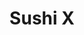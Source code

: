 ---
layout: place
title: "Sushi X"
permalink: /new-jersey/ridgewood/sushi-x.html
stateAbbr: NJ
stateName: New Jersey
cityName: Ridgewood
place_id: ChIJ9ZHQwKjkwokRMygSqFxBfD8
photos:
  - name: >-
      places/ChIJ9ZHQwKjkwokRMygSqFxBfD8/photos/AUy1YQ0PrBTaBe28gFe-zck-u0VFFZRyx3H4VEnY0mNsGu9T2wpNUOKhtdCEI4lUSU-t4M8Mmjpgv8YgTQ0etW8T6plyX7geICdDpRuCnC4C4QzhRxvtypvdw05zNWQD6vUs55uYmLRYXlwm0_1s5Oqnblel1PeJbFL_ezifEev7E4sxkW6op7WgJLQYkyfki-UPAYxpra5-67vsYRBJN1giPwBioOaFUsNZuXDqT8THYvrJHUZNx2N33p88cZsLFHIxZMAsIT4wMiZf0XQRt-iVoJIMPqlrrREQ40lWbr3XzhoF0Is7mWOhAxmvtni2SJabKxckrkZ26wQ_PzCRm1FAb_G_Rx8cGfT0X3eHldwwcErsZjyuMVonW5PdmtFOK2bZiALQlp4lQCIIXx5aQV3nOjFOeZn0Pb867mY_3Uabokv7Mek
    widthPx: 4160
    heightPx: 3120
    authorAttributions:
      - displayName: Katie
        uri: https://maps.google.com/maps/contrib/105763721777113799550
        photoUri: >-
          https://lh3.googleusercontent.com/a-/ALV-UjVOrWF-ygzGIeCctFx1b5yY37iCNgZxW4o-gmuf4u3s5fAzEBk=s100-p-k-no-mo
    flagContentUri: >-
      https://www.google.com/local/imagery/report/?cb_client=maps_api_places.places_api&image_key=!1e10!2sCIHM0ogKEICAgID44pHtggE&hl=en-US
    googleMapsUri: >-
      https://www.google.com/maps/place//data=!3m4!1e2!3m2!1sCIHM0ogKEICAgID44pHtggE!2e10!4m2!3m1!1s0x89c2e4a8c0d091f5:0x3f7c415ca8122833
  - name: >-
      places/ChIJ9ZHQwKjkwokRMygSqFxBfD8/photos/AUy1YQ3ltIx5vJyGfBdyTD5jyPUV1LgD_9ZsDr5YMesH5VI-ATHsF9SWLkg3ASV0_gx_hzHMCBGf2L-wZGUsSeq3qg0ctjTu9iFPPAVLqEjchnBjaq89GrXGQc5lEFnD9_NeCso3XtBEBflt3BIejwawMPzzU4-W7AA1hGFQzFFyL4fS6DoX-dCudFAXDreKTocIY3Hb3cs9VBZn4zQZ_DH0nFM3AC0BWjgvrwOJRQoed7MZMaPV1UnBc5Rs5iTosz_jGvB2kGHTH7eDLMcJxXRMMPqWs3EBROHpTX_0jMV_2NUeWMxkU06snLQtri0Gi-0pDWH1BkRFF3sI9xdjAUJnPuWDqHAScCRDD9UcjN88uqjvTGyOE2wQZH-gaDFkqaJN3G1-gt3QCvNdqxpxKXc5uKKUi5w5jZLso3WUOdMkrAyxpb8
    widthPx: 3600
    heightPx: 4800
    authorAttributions:
      - displayName: Y C
        uri: https://maps.google.com/maps/contrib/104422720615358987049
        photoUri: >-
          https://lh3.googleusercontent.com/a-/ALV-UjXj1AxsHgoQg6MLpifPUQzb2kV3pOExsd-Qblu-9gmBUstVkhVa=s100-p-k-no-mo
    flagContentUri: >-
      https://www.google.com/local/imagery/report/?cb_client=maps_api_places.places_api&image_key=!1e10!2sCIHM0ogKEICAgIC-j7rEjwE&hl=en-US
    googleMapsUri: >-
      https://www.google.com/maps/place//data=!3m4!1e2!3m2!1sCIHM0ogKEICAgIC-j7rEjwE!2e10!4m2!3m1!1s0x89c2e4a8c0d091f5:0x3f7c415ca8122833
  - name: >-
      places/ChIJ9ZHQwKjkwokRMygSqFxBfD8/photos/AUy1YQ2fCyANpK2DMNrO3jYI5N59tyAtvqv4wbnDhfV2156VTxkECH0qB_2xe_mQORknhlRN0JiGd4M8gnxufdDxU6vAuka_gnGnIhn5JSIxMTZrsXaCfH3ucpMGfmzHiVHs67qCWzCqPOQ_VGIaj-ILIXzkpbQrn82DuBKnCe6V-BXKLvmdpxdpqYWqTDdQqZyCQ7mgiEglH4eFMrNyS_moX2KTNf2_ovDtB_QcaBrnN0qop5VDvKRRlVj6gmypc4kDXvIlOuCH1G6oHtm1ItJNrcTglolTJGK9ZQQ-2otRs6gyEzXAB3bvSSsocA8UabJ_Qd-G6bQA7Moj6ipvC5ywkrPvB9hZu7OM0NN-8t8RZH7MDBFMfJXaUvztldrv4mwHQSnCeHi8ODk4AfPaPZ7BP4G55X98rWDrsK5ZORhrFR5huA
    widthPx: 4000
    heightPx: 3000
    authorAttributions:
      - displayName: Suzy
        uri: https://maps.google.com/maps/contrib/104460984258754204128
        photoUri: >-
          https://lh3.googleusercontent.com/a/ACg8ocLx14Q7iZ9cXYghTsoifyyGIhmGe-6JvH_iMnZ7dBTPdAtQ2CnC=s100-p-k-no-mo
    flagContentUri: >-
      https://www.google.com/local/imagery/report/?cb_client=maps_api_places.places_api&image_key=!1e10!2sCIHM0ogKEICAgICvndacOA&hl=en-US
    googleMapsUri: >-
      https://www.google.com/maps/place//data=!3m4!1e2!3m2!1sCIHM0ogKEICAgICvndacOA!2e10!4m2!3m1!1s0x89c2e4a8c0d091f5:0x3f7c415ca8122833
  - name: >-
      places/ChIJ9ZHQwKjkwokRMygSqFxBfD8/photos/AUy1YQ3RxAUhn3iBIylaEUupKgvNApMg-bv1T7WwIzOQlHJvZVC_2wfcLfKFbe7VRhpboeCovrJSo84kyQCJOwfdnygRHMr9aYBYnAG4OLSK82tLy20bN1dp0x96Nv6AImlGy6NyCn3-W5mVMYW65W7vlok_fEYvChtSPMqiX18h7WFe1_beE7jK-2encUsCX1MTawISj7DBne6ZPXYJ4qlKcQuIjfD8hu4NBE5_584w-LtJl7bgbG2rN3fRhx5dRZrhz84DUW5J-Nte84rFdWh5ZPCFuzXK6GyBKOWLgdRhobunxo5hMULmdDZBI_8-IPHtuZW-XaKWt5HgtjnPVJUQ_sZ29PLaN7xfdGPznyXzzPOhIw5loM3W3XyKx1hYSxc3FXs0-K2oFH6WblQpP2PQlmdeL_TEQH7MJdvbDS5vczIdpw
    widthPx: 2798
    heightPx: 3882
    authorAttributions:
      - displayName: Dinusha De silva
        uri: https://maps.google.com/maps/contrib/109773747275532622003
        photoUri: >-
          https://lh3.googleusercontent.com/a-/ALV-UjU24_TUNAXGYvasbWM_yZ3y09wEd-pW9DEh2tU2mrmUn02ibHLk=s100-p-k-no-mo
    flagContentUri: >-
      https://www.google.com/local/imagery/report/?cb_client=maps_api_places.places_api&image_key=!1e10!2sCIHM0ogKEICAgICj8IizEA&hl=en-US
    googleMapsUri: >-
      https://www.google.com/maps/place//data=!3m4!1e2!3m2!1sCIHM0ogKEICAgICj8IizEA!2e10!4m2!3m1!1s0x89c2e4a8c0d091f5:0x3f7c415ca8122833
  - name: >-
      places/ChIJ9ZHQwKjkwokRMygSqFxBfD8/photos/AUy1YQ2V311-1Qjz7bWvvcs5VozK8tGVja4DJaQOnDUL74DdNAhBGK3XlZN-FOEFt-rkwOLUQtkkpncr7FvRNbgtg_X38UBhJ8hYv4PwmfeiMqwrm-UmZR_1KqfDXPrwa1QiZ2no3iCtXLxb6Na2CV_xQ5HO4XHtt2QSe762WNgU8VYI-4_zlS7f6wEf4quWRWs-uYTuLlbSw4jZP7PUnrNNEYWJptEOMk3R0JVQm-WlfjTsMjGsNNyMLLLQH95Bnl2FhcEBKFbUq4vRZ5l1riTM7frz-kw7n-2KPUC6iEfxtk9Lf3JpT8_A9aUV4Z-hltdO-Bxr2trM9g2yGuSlanpHeUlgkANf492wgEm5VXEVC6_TshgVj4av53v5fsDLbUvlC6qV8_9rCRo2h0wEkgZ4Yl4ZITq6RKT6NmSRr0WwN322FA
    widthPx: 4800
    heightPx: 3600
    authorAttributions:
      - displayName: Cristian Pasarica
        uri: https://maps.google.com/maps/contrib/107413780805631108755
        photoUri: >-
          https://lh3.googleusercontent.com/a-/ALV-UjXAO-YJegJ-LlHXFIW13xZn3zdSnYIQUZg1R9iiHGql67FfPwqxdg=s100-p-k-no-mo
    flagContentUri: >-
      https://www.google.com/local/imagery/report/?cb_client=maps_api_places.places_api&image_key=!1e10!2sCIHM0ogKEICAgID_0uiEbw&hl=en-US
    googleMapsUri: >-
      https://www.google.com/maps/place//data=!3m4!1e2!3m2!1sCIHM0ogKEICAgID_0uiEbw!2e10!4m2!3m1!1s0x89c2e4a8c0d091f5:0x3f7c415ca8122833
  - name: >-
      places/ChIJ9ZHQwKjkwokRMygSqFxBfD8/photos/AUy1YQ3QMO6T17MwM349oy3Vq2_m_RR1qMXD7OPIvzLsi_nGBjINIlP7N8-jaQBCzn7XHocU88sYXJTC8PABVZyV_yO7lseiqfktJ8KrgonkXAT-QctrYjxWlViS0hnvqlL-lkSlVSRWRDV5H-ybvfYzrAiWStWD2dDA6oAuqTmEcNhfbrt0rX9o3LRHQmzl6-R9Ar1plqu9H2DEfH3g4F9eiaOU0XUb5jQCKrOK-BBcTcxjaipcGsccbRSydCxH2B_7jxCQiq2IuUDxIOHKt3AsZ-2Pjy6UGPbhV11H40ViozqKqSwvqFBeYRibEfVyEbykN0mFkTLPWiASj50dZgN-JQjPPoFCVqkErS6COHpcrFB7Pn6IObNsP-kVxewY3PECAaCxmAEpr76oY1VdTPGdHMNCEKz1fIHR2TpQ5wt4I7z2_nE
    widthPx: 4032
    heightPx: 3024
    authorAttributions:
      - displayName: AreaSurveyorK
        uri: https://maps.google.com/maps/contrib/101644864152037885529
        photoUri: >-
          https://lh3.googleusercontent.com/a-/ALV-UjXAe-Ls4wrDBdsfNQrUfSriq248fVwhJGMz4VwQDuGvCRghFNKf=s100-p-k-no-mo
    flagContentUri: >-
      https://www.google.com/local/imagery/report/?cb_client=maps_api_places.places_api&image_key=!1e10!2sCIHM0ogKEICAgICk5YSmpgE&hl=en-US
    googleMapsUri: >-
      https://www.google.com/maps/place//data=!3m4!1e2!3m2!1sCIHM0ogKEICAgICk5YSmpgE!2e10!4m2!3m1!1s0x89c2e4a8c0d091f5:0x3f7c415ca8122833
  - name: >-
      places/ChIJ9ZHQwKjkwokRMygSqFxBfD8/photos/AUy1YQ3xMa1goUEJ8nOLpWyzbAELdtVswZvUc2uCr9l7eBKfBLo_HbccuMkdmlXf6Sw5xPVgYrVcLuSzfhiwiCNSX-sBm0gymbaszlRHIAb0qCCmmxi8nv3gztQBxfFOxz39eyLoFjgJRw7vTzNfWHcQWceYgtJlIDde9vGlmI-c7yiIAU5fDNSrhZXDOLSXtOWHDkqFoaajua1RgvFsEazsbxjvYIvZriTXHD8ZwKzRYf1HolYnlJAsnjSQrNySvsk0v0kwYWPNJdkZ7CzSddGw3jxOou29aYIysJkXedFy9KlQgNSHihX0QZnTqvfVbtzlZOa3Dmmr6OnTUniW4qd05VzceoMODWfLRSLT6LhG9KYA4np8dgA7uSoOyfkxbMBatoczffHF0u_7wWGBgoMAdm7Y5YRA-3DG549SCjwmBxSLRQ
    widthPx: 3600
    heightPx: 4800
    authorAttributions:
      - displayName: Y C
        uri: https://maps.google.com/maps/contrib/104422720615358987049
        photoUri: >-
          https://lh3.googleusercontent.com/a-/ALV-UjXj1AxsHgoQg6MLpifPUQzb2kV3pOExsd-Qblu-9gmBUstVkhVa=s100-p-k-no-mo
    flagContentUri: >-
      https://www.google.com/local/imagery/report/?cb_client=maps_api_places.places_api&image_key=!1e10!2sCIHM0ogKEICAgIC-j7rEDw&hl=en-US
    googleMapsUri: >-
      https://www.google.com/maps/place//data=!3m4!1e2!3m2!1sCIHM0ogKEICAgIC-j7rEDw!2e10!4m2!3m1!1s0x89c2e4a8c0d091f5:0x3f7c415ca8122833
  - name: >-
      places/ChIJ9ZHQwKjkwokRMygSqFxBfD8/photos/AUy1YQ2xePgCaw8MNuPmXwLWZtg-H87Ub7Ag1zqXZzY0q8rGZ8e4CJI0iJgOfRJubBmiP8IDxbBHQIw-Ti_tfoXGMo-hW9s4PcjXlUMdi6aLZpNxtklmrQMqhdBnZJZqrCMv-QpPPTkz17MqXgBLwpvCeRCTapDLDlKJVP_KY6wrrw32_HmKvQup-82dAGguQ-NOhs8yAHmSld4b5gP1_09OmDfITK42OfSEqgs-ULDyHSHQzMR60M-QGJQAYzyM0_CwG7FF-ETdTHjfwVzB0ZLaaDFhCfHVjdU-k2uRTBLp_WUzp4VZm0FcbT_qBoVT9cp1u0hWLFINV_Ft8WwCQvtjVRNBFte_7NG-aMgdzPPy1hnLEIeRIXRtzhizbwH3cutnJ63IPRIZa1pLN8fz2_OultwQyVkg5ygh75Ti10SD4jSewDw
    widthPx: 3456
    heightPx: 4608
    authorAttributions:
      - displayName: Rorpin Dong
        uri: https://maps.google.com/maps/contrib/100229417350876383227
        photoUri: >-
          https://lh3.googleusercontent.com/a/ACg8ocL5QnusCW9aOR-2eS77G8mkM445HkO5rSu9rsB02uSfI_Le8wUx=s100-p-k-no-mo
    flagContentUri: >-
      https://www.google.com/local/imagery/report/?cb_client=maps_api_places.places_api&image_key=!1e10!2sCIHM0ogKEICAgICkqo3BrwE&hl=en-US
    googleMapsUri: >-
      https://www.google.com/maps/place//data=!3m4!1e2!3m2!1sCIHM0ogKEICAgICkqo3BrwE!2e10!4m2!3m1!1s0x89c2e4a8c0d091f5:0x3f7c415ca8122833
  - name: >-
      places/ChIJ9ZHQwKjkwokRMygSqFxBfD8/photos/AUy1YQ1n_3wAoUFR2lV-VtUUKbZ9DTqUC56mpLBH9RijkWOHMTjiRGyclWcmkKJPIzQ08-Oxe8FnqurplgVmPMIC3aZ2FtjaVcHYZuSg01WCut4dAQZLexJODsxxbsTqMXWRJB3C-oTb-Lbt1YY5ZdrTEqJtY3TyaV-6ldIssMQ77AQfPaU8jgezbRfPRb2VMLAkjQHBwIIt6XknuSrcWHtL7nndu9IQz42BwDW3USdG5d49BEUouiw7GReSTmNd0HmeNumqCjPULv1WAH2LRuC0aOsGbGRLS_fK-2bJvFVyI3RDaAE5ZscWMZgQV-3z5YdxpC6GjDNox-SuJxhUVj03TdqNM6KoFZxNnKTUFSVNFjwd8pJ9SwMD43nY-k7ZeteoQswDrLIl4gkJAIexqRL4QoPSqpYP4lOXp1C_P-GOrhtyCT0
    widthPx: 4000
    heightPx: 3000
    authorAttributions:
      - displayName: Arman Simonyan
        uri: https://maps.google.com/maps/contrib/108998424418451401482
        photoUri: >-
          https://lh3.googleusercontent.com/a-/ALV-UjXD9PR8HlnlmF2SHFQ3eHIWKbt78t-LqFHwmB9ikuxF3sLyCKi0=s100-p-k-no-mo
    flagContentUri: >-
      https://www.google.com/local/imagery/report/?cb_client=maps_api_places.places_api&image_key=!1e10!2sCIHM0ogKEICAgICOr6jI_QE&hl=en-US
    googleMapsUri: >-
      https://www.google.com/maps/place//data=!3m4!1e2!3m2!1sCIHM0ogKEICAgICOr6jI_QE!2e10!4m2!3m1!1s0x89c2e4a8c0d091f5:0x3f7c415ca8122833
  - name: >-
      places/ChIJ9ZHQwKjkwokRMygSqFxBfD8/photos/AUy1YQ3jvTQzZWVqAMmPB3gq8N4RWIldOTBbGVED2Anoud-1JQ8IP_wqXaNtOPNd1YgAXytAe_-UgY02p4vFhfhSpe7Nq6Duj3jqmHVeNT8AM-3HfFuveCnwLWWw0lHc6Au355fHxYPTBzU91juwIc3T6xL71BNcIaZN4Ypk0L5MNHyx-KB5MJNUahfHRRn_Q8muTGZdTYoka_WdP6ST32YVIx-XAby2qCmRHiEPsiq79eD8_aSBZKj1NjRH5umfvnASyhFAjy7z4WxaD_ewb8J_05Xn_d1TJiCdCLoYQk-weS_HAqrEXCowVTINZ4ypDVfmPP0sf9E1_9z0Mxc-BFkHY8zIy2mAr2p7yqqUhwtgtnpiLdN_yjigbL-dgJXqvzxH5Iz6UnxtyPHhj2CfCQdcFr1H0SD93hbbFJMVzJZgvuR3H-T9
    widthPx: 3000
    heightPx: 4000
    authorAttributions:
      - displayName: Suzy
        uri: https://maps.google.com/maps/contrib/104460984258754204128
        photoUri: >-
          https://lh3.googleusercontent.com/a/ACg8ocLx14Q7iZ9cXYghTsoifyyGIhmGe-6JvH_iMnZ7dBTPdAtQ2CnC=s100-p-k-no-mo
    flagContentUri: >-
      https://www.google.com/local/imagery/report/?cb_client=maps_api_places.places_api&image_key=!1e10!2sCIHM0ogKEICAgICvndacuAE&hl=en-US
    googleMapsUri: >-
      https://www.google.com/maps/place//data=!3m4!1e2!3m2!1sCIHM0ogKEICAgICvndacuAE!2e10!4m2!3m1!1s0x89c2e4a8c0d091f5:0x3f7c415ca8122833
address: 23 Chestnut St, Ridgewood, NJ 07450, USA
street: 23 Chestnut St
city: Ridgewood
state: NJ
zip: '07450'
country: USA
neighborhood: null
latitude: '40.980206'
longitude: '-74.118959'
accessibility_options:
  wheelchairAccessibleParking: true
  wheelchairAccessibleEntrance: true
  wheelchairAccessibleSeating: true
business_status: OPERATIONAL
name: Sushi X
google_maps_links:
  directionsUri: >-
    https://www.google.com/maps/dir//''/data=!4m7!4m6!1m1!4e2!1m2!1m1!1s0x89c2e4a8c0d091f5:0x3f7c415ca8122833!3e0
  placeUri: https://maps.google.com/?cid=4574603187714140211
  writeAReviewUri: >-
    https://www.google.com/maps/place//data=!4m3!3m2!1s0x89c2e4a8c0d091f5:0x3f7c415ca8122833!12e1
  reviewsUri: >-
    https://www.google.com/maps/place//data=!4m4!3m3!1s0x89c2e4a8c0d091f5:0x3f7c415ca8122833!9m1!1b1
  photosUri: >-
    https://www.google.com/maps/place//data=!4m3!3m2!1s0x89c2e4a8c0d091f5:0x3f7c415ca8122833!10e5
primary_type: Sushi Restaurant
opening_hours:
  regular: null
  current: null
secondary_opening_hours:
  regular:
    weekdayDescriptions: null
    type: null
  current:
    weekdayDescriptions: null
    type: null
phone: null
price_level: null
price_range: null
rating: null
rating_count: 0
website: null
description: null
reviews: null
parking_options: null
payment_options: null
allow_dogs: null
curbside_pickup: null
delivery: null
dine_in: null
good_for_children: null
good_for_groups: null
good_for_sports: null
live_music: null
menu_for_children: null
outdoor_seating: null
reservable: null
restroom: null
serves_beer: null
serves_breakfast: null
serves_brunch: null
serves_cocktails: null
serves_coffee: null
serves_dinner: null
serves_dessert: null
serves_lunch: null
serves_vegetarian_food: null
serves_wine: null
takeout: null
slug: Sushi-X

---